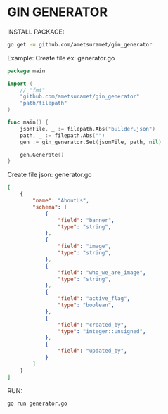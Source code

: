 # GIN GENERATOR

INSTALL PACKAGE:
```bash
go get -u github.com/ametsuramet/gin_generator
```

Example:
Create file ex: generator.go
```Go
package main

import (
	// "fmt"
	"github.com/ametsuramet/gin_generator"
	"path/filepath"
)

func main() {
	jsonFile, _ := filepath.Abs("builder.json")
	path, _ := filepath.Abs("")
	gen := gin_generator.Set(jsonFile, path, nil)

	gen.Generate()
}

```
Create file json: generator.go
```json
[
	{
		"name": "AboutUs",
		"schema": [
			{
				"field": "banner",
				"type": "string",
			},
			{
				"field": "image",
				"type": "string",
			},
			{
				"field": "who_we_are_image",
				"type": "string",
			},
			{
				"field": "active_flag",
				"type": "boolean",
			},
			{
				"field": "created_by",
				"type": "integer::unsigned",
			},
			{
				"field": "updated_by",
			}
		]
	}
]
```

RUN:
```bash
go run generator.go
```